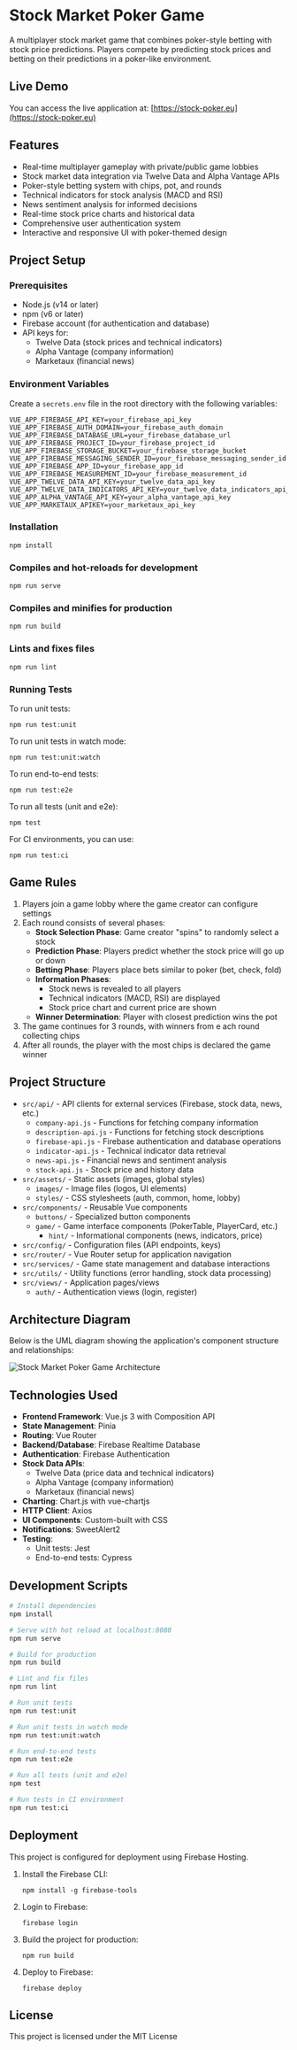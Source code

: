 # Stock Market Poker Game

A multiplayer stock market game that combines poker-style betting with stock price predictions. Players compete by predicting stock prices and betting on their predictions in a poker-like environment.

## Live Demo

You can access the live application at: [https://stock-poker.eu](https://stock-poker.eu)

## Features

- Real-time multiplayer gameplay with private/public game lobbies
- Stock market data integration via Twelve Data and Alpha Vantage APIs
- Poker-style betting system with chips, pot, and rounds
- Technical indicators for stock analysis (MACD and RSI)
- News sentiment analysis for informed decisions
- Real-time stock price charts and historical data
- Comprehensive user authentication system
- Interactive and responsive UI with poker-themed design

## Project Setup

### Prerequisites

- Node.js (v14 or later)
- npm (v6 or later)
- Firebase account (for authentication and database)
- API keys for:
  - Twelve Data (stock prices and technical indicators)
  - Alpha Vantage (company information)
  - Marketaux (financial news)

### Environment Variables

Create a `secrets.env` file in the root directory with the following variables:

```
VUE_APP_FIREBASE_API_KEY=your_firebase_api_key
VUE_APP_FIREBASE_AUTH_DOMAIN=your_firebase_auth_domain
VUE_APP_FIREBASE_DATABASE_URL=your_firebase_database_url
VUE_APP_FIREBASE_PROJECT_ID=your_firebase_project_id
VUE_APP_FIREBASE_STORAGE_BUCKET=your_firebase_storage_bucket
VUE_APP_FIREBASE_MESSAGING_SENDER_ID=your_firebase_messaging_sender_id
VUE_APP_FIREBASE_APP_ID=your_firebase_app_id
VUE_APP_FIREBASE_MEASUREMENT_ID=your_firebase_measurement_id
VUE_APP_TWELVE_DATA_API_KEY=your_twelve_data_api_key
VUE_APP_TWELVE_DATA_INDICATORS_API_KEY=your_twelve_data_indicators_api_key
VUE_APP_ALPHA_VANTAGE_API_KEY=your_alpha_vantage_api_key
VUE_APP_MARKETAUX_APIKEY=your_marketaux_api_key
```

### Installation

```
npm install
```

### Compiles and hot-reloads for development

```
npm run serve
```

### Compiles and minifies for production

```
npm run build
```

### Lints and fixes files

```
npm run lint
```

### Running Tests

To run unit tests:
```
npm run test:unit
```

To run unit tests in watch mode:
```
npm run test:unit:watch
```

To run end-to-end tests:
```
npm run test:e2e
```

To run all tests (unit and e2e):
```
npm test
```

For CI environments, you can use:
```
npm run test:ci 
```

## Game Rules

1. Players join a game lobby where the game creator can configure settings
2. Each round consists of several phases:
   - **Stock Selection Phase**: Game creator "spins" to randomly select a stock
   - **Prediction Phase**: Players predict whether the stock price will go up or down
   - **Betting Phase**: Players place bets similar to poker (bet, check, fold)
   - **Information Phases**: 
     - Stock news is revealed to all players
     - Technical indicators (MACD, RSI) are displayed
     - Stock price chart and current price are shown
   - **Winner Determination**: Player with closest prediction wins the pot
3. The game continues for 3 rounds, with winners from e ach round collecting chips
4. After all rounds, the player with the most chips is declared the game winner

## Project Structure

- `src/api/` - API clients for external services (Firebase, stock data, news, etc.)
  - `company-api.js` - Functions for fetching company information
  - `description-api.js` - Functions for fetching stock descriptions
  - `firebase-api.js` - Firebase authentication and database operations
  - `indicator-api.js` - Technical indicator data retrieval
  - `news-api.js` - Financial news and sentiment analysis
  - `stock-api.js` - Stock price and history data
- `src/assets/` - Static assets (images, global styles)
  - `images/` - Image files (logos, UI elements)
  - `styles/` - CSS stylesheets (auth, common, home, lobby)
- `src/components/` - Reusable Vue components
  - `buttons/` - Specialized button components
  - `game/` - Game interface components (PokerTable, PlayerCard, etc.)
    - `hint/` - Informational components (news, indicators, price)
- `src/config/` - Configuration files (API endpoints, keys)
- `src/router/` - Vue Router setup for application navigation
- `src/services/` - Game state management and database interactions
- `src/utils/` - Utility functions (error handling, stock data processing)
- `src/views/` - Application pages/views
  - `auth/` - Authentication views (login, register)

## Architecture Diagram

Below is the UML diagram showing the application's component structure and relationships:

![Stock Market Poker Game Architecture](./src/assets/images/uml.svg)

## Technologies Used

- **Frontend Framework**: Vue.js 3 with Composition API
- **State Management**: Pinia
- **Routing**: Vue Router
- **Backend/Database**: Firebase Realtime Database
- **Authentication**: Firebase Authentication
- **Stock Data APIs**:
  - Twelve Data (price data and technical indicators)
  - Alpha Vantage (company information)
  - Marketaux (financial news)
- **Charting**: Chart.js with vue-chartjs
- **HTTP Client**: Axios
- **UI Components**: Custom-built with CSS
- **Notifications**: SweetAlert2
- **Testing**: 
  - Unit tests: Jest
  - End-to-end tests: Cypress

## Development Scripts

```bash
# Install dependencies
npm install

# Serve with hot reload at localhost:8080
npm run serve

# Build for production
npm run build

# Lint and fix files
npm run lint

# Run unit tests
npm run test:unit

# Run unit tests in watch mode
npm run test:unit:watch

# Run end-to-end tests
npm run test:e2e

# Run all tests (unit and e2e)
npm test

# Run tests in CI environment
npm run test:ci
```

## Deployment

This project is configured for deployment using Firebase Hosting.

1. Install the Firebase CLI:
   ```
   npm install -g firebase-tools
   ```

2. Login to Firebase:
   ```
   firebase login
   ```

3. Build the project for production:
   ```
   npm run build
   ```

4. Deploy to Firebase:
   ```
   firebase deploy
   ```

## License

This project is licensed under the MIT License
